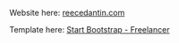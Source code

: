 Website here: [reecedantin.com](https://reecedantin.com)

Template here: [Start Bootstrap - Freelancer](https://startbootstrap.com/template-overviews/freelancer/)

